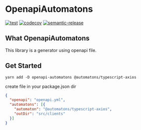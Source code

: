 # OpenapiAutomatons
[![test](https://github.com/tanmen/openapi-automatons/workflows/test/badge.svg)](https://github.com/tanmen/openapi-automatons/actions?query=workflow%3Atest)
[![codecov](https://codecov.io/gh/tanmen/openapi-automatons/branch/master/graph/badge.svg)](https://codecov.io/gh/tanmen/openapi-automatons)
[![semantic-release](https://img.shields.io/badge/%20%20%F0%9F%93%A6%F0%9F%9A%80-semantic--release-e10079.svg)](https://github.com/semantic-release/semantic-release)

## What OpenapiAutomatons
This library is a generator using openapi file.

## Get Started
```shell script
yarn add -D openapi-automatons @automatons/typescript-axios
```

create file in your package.json dir
```json:automatons.json
{
  "openapi": "openapi.yml",
  "automatons": [{
    "automaton": "@automatons/typescript-axios",
    "outDir": "src/clients"
  }]
}
```
